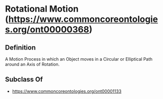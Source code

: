 # Rotational Motion (https://www.commoncoreontologies.org/ont00000368)

## Definition
A Motion Process in which an Object moves in a Circular or Elliptical Path around an Axis of Rotation.

## Subclass Of
- https://www.commoncoreontologies.org/ont00001133

